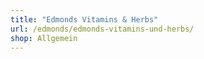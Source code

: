 ```yaml
---
title: "Edmonds Vitamins & Herbs"
url: /edmonds/edmonds-vitamins-und-herbs/
shop: Allgemein
---
```

